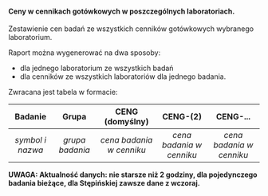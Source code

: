 #### Ceny w cennikach gotówkowych w poszczególnych laboratoriach.

Zestawienie cen badań ze wszystkich cenników gotówkowych wybranego laboratorium.

Raport można wygenerować na dwa sposoby:

* dla jednego laboratorium ze wszystkich badań
* dla cenników ze wszystkich laboratoriów dla jednego badania.

Zwracana jest tabela w formacie:

|     Badanie      |      Grupa      |     CENG (domyślny)      |         CENG-(2)         |         CENG-...         | 
|:----------------:|:---------------:|:------------------------:|:------------------------:|:------------------------:|
| *symbol i nazwa* | *grupa badania* | *cena badania w cenniku* | *cena badania w cenniku* | *cena badania w cenniku* |          

__UWAGA: Aktualność danych: nie starsze niż 2 godziny, dla pojedynczego badania bieżące, dla Stępińskiej zawsze dane z
wczoraj.__


